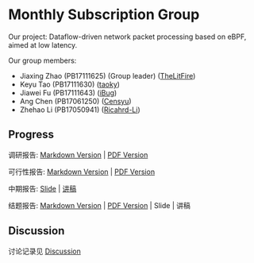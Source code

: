 # Monthly Subscription Group

Our project: Dataflow-driven network packet processing based on eBPF, aimed at low latency.

Our group members: 
- Jiaxing Zhao (PB17111625) (Group leader) ([TheLitFire](https://github.com/TheLitFire))
- Keyu Tao (PB17111630) ([taoky](https://github.com/taoky))
- Jiawei Fu (PB17111643) ([iBug](https://github.com/iBug))
- Ang Chen (PB17061250) ([Censyu](https://github.com/Censyu))
- Zhehao Li (PB17050941) ([Ricahrd-Li](https://github.com/Ricahrd-Li))

## Progress

调研报告: [Markdown Version](docs/research.md) | [PDF Version](docs/research.pdf)

可行性报告: [Markdown Version](docs/feasibility.md) | [PDF Version](docs/feasibility.pdf)

中期报告: [Slide](docs/midterm.pptx) | [讲稿](docs/midterm.md)

结题报告: [Markdown Version](docs/conclusion.md) | [PDF Version](docs/conclusion.pdf) | Slide | 讲稿

## Discussion

讨论记录见 [Discussion](discussion/)
